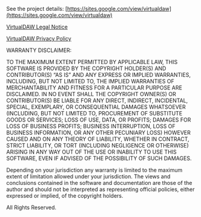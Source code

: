 See the project details:  [https://sites.google.com/view/virtualdaw](https://sites.google.com/view/virtualdaw)

[VirtualDAW Legal Notice](https://sites.google.com/view/virtualdaw/virtualdaw/legal)

[VirtualDAW Privacy Policy](https://sites.google.com/view/virtualdaw/virtualdaw/privacy-policy)


WARRANTY DISCLAIMER:

TO THE MAXIMUM EXTENT PERMITTED BY APPLICABLE LAW, THIS SOFTWARE IS PROVIDED BY THE COPYRIGHT HOLDER(S) AND CONTRIBUTOR(S) “AS IS” AND ANY EXPRESS OR IMPLIED WARRANTIES, INCLUDING, BUT NOT LIMITED TO, THE IMPLIED WARRANTIES OF MERCHANTABILITY AND FITNESS FOR A PARTICULAR PURPOSE ARE DISCLAIMED. IN NO EVENT SHALL THE COPYRIGHT OWNER(S) OR CONTRIBUTOR(S) BE LIABLE FOR ANY DIRECT, INDIRECT, INCIDENTAL, SPECIAL, EXEMPLARY, OR CONSEQUENTIAL DAMAGES WHATSOEVER (INCLUDING, BUT NOT LIMITED TO, PROCUREMENT OF SUBSTITUTE GOODS OR SERVICES; LOSS OF USE, DATA, OR PROFITS; DAMAGES FOR LOSS OF BUSINESS PROFITS; BUSINESS INTERRUPTION, LOSS OF BUSINESS INFORMATION, OR ANY OTHER PECUNIARY LOSS) HOWEVER CAUSED AND ON ANY THEORY OF LIABILITY, WHETHER IN CONTRACT, STRICT LIABILITY, OR TORT (INCLUDING NEGLIGENCE OR OTHERWISE) ARISING IN ANY WAY OUT OF THE USE OR INABILITY TO USE THIS SOFTWARE, EVEN IF ADVISED OF THE POSSIBILITY OF SUCH DAMAGES.

Depending on your jurisdiction any warranty is limited to the maximum extent of limitation allowed under your jurisdiction. The views and conclusions contained in the software and documentation are those of the author and should not be interpreted as representing official policies, either expressed or implied, of the copyright holders.

All Rights Reserved.
